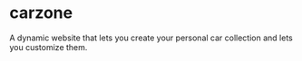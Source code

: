 # carzone
A dynamic website that lets you create your personal car collection and lets you customize them.

